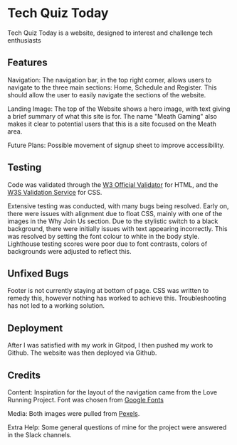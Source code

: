 # Tech Quiz Today

Tech Quiz Today is a website, designed to interest and challenge tech enthusiasts

## Features

Navigation: The navigation bar, in the top right corner, allows users to navigate to the three main sections: Home, Schedule and Register. This should allow the user to easily navigate the sections of the website.

Landing Image: The top of the Website shows a hero image, with text giving a brief summary of what this site is for. The name "Meath Gaming" also makes it clear to potential users that this is a site focused on the Meath area.

Future Plans: Possible movement of signup sheet to improve accessibility.

## Testing

Code was validated through the [W3 Official Validator](https://validator.w3.org/nu/) for HTML, and the [W3S Validation Service](https://validator.w3.org/) for CSS.

Extensive testing was conducted, with many bugs being resolved. Early on, there were issues with alignment due to float CSS, mainly with one of the images in the Why Join Us section. Due to the stylistic switch to a black background, there were initially issues with text appearing incorrectly. This was resolved by setting the font colour to white in the body style.  Lighthouse testing scores were poor due to font contrasts, colors of backgrounds were adjusted to reflect this.

## Unfixed Bugs

Footer is not currently staying at bottom of page. CSS was written to remedy this, however nothing has worked to achieve this. Troubleshooting has not led to a working solution.

## Deployment

After I was satisfied with my work in Gitpod, I then pushed my work to Github. The website was then deployed via Github.

## Credits

Content: Inspiration for the layout of the navigation came from the Love Running Project. Font was chosen from [Google Fonts](https://fonts.google.com/)

Media: Both images were pulled from [Pexels](https://www.pexels.com/). 

Extra Help: Some general questions of mine for the project were answered in the Slack channels.